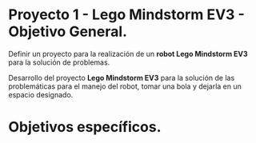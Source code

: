 # Proyecto 1 - Lego Mindstorm EV3 - Objetivo General.

Definir un proyecto para la realización de un **robot Lego Mindstorm EV3** para la solución de problemas.

Desarrollo del proyecto **Lego Mindstorm EV3** para la solución de las problemáticas para el manejo del robot, tomar una bola y dejarla en un espacio designado.

# Objetivos específicos.
